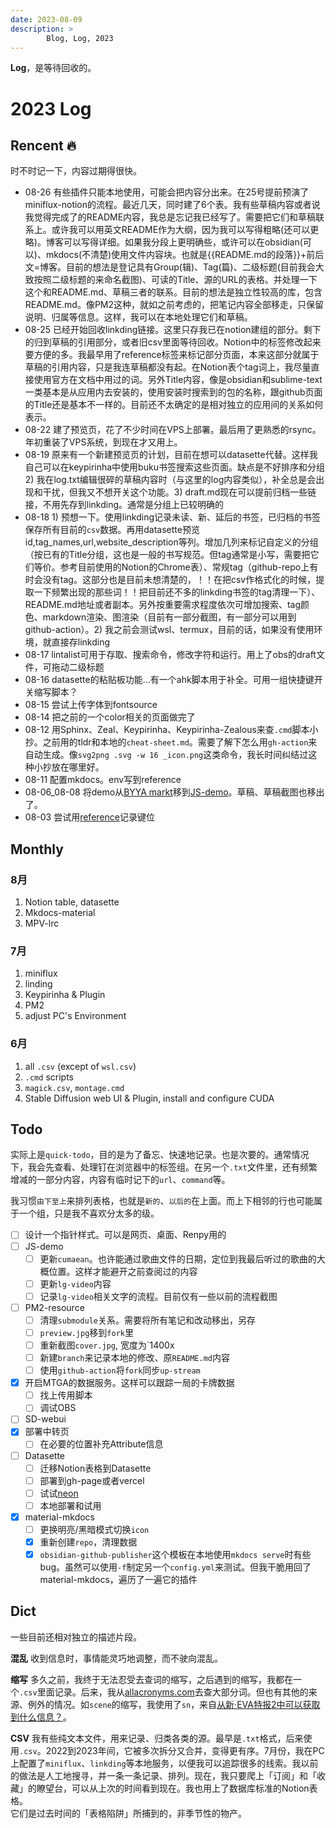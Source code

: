 ```yaml
---
date: 2023-08-09
description: >
		Blog, Log, 2023
---
```


**Log**，是等待回收的。
# 2023 Log

## Rencent 🔥

时不时记一下，内容过期得很快。

- 08-26 有些插件只能本地使用，可能会把内容分出来。在25号提前预演了miniflux-notion的流程。最近几天，同时建了6个表。我有些草稿内容或者说我觉得完成了的README内容，我总是忘记我已经写了。需要把它们和草稿联系上。或许我可以用英文README作为大纲，因为我可以写得粗略(还可以更略)。博客可以写得详细。如果我分段上更明确些，或许可以在obsidian(可以)、mkdocs(不清楚)使用文件内容块。也就是{{README.md的段落}}+前后文=博客。目前的想法是登记具有Group(辑)、Tag(篇)、二级标题(目前我会大致按照二级标题的来命名截图)、可读的Title、源的URL的表格。并处理一下这个和README.md、草稿三者的联系。目前的想法是独立性较高的库，包含README.md。像PM2这种，就如之前考虑的，把笔记内容全部移走，只保留说明、归属等信息。这样，我可以在本地处理它们和草稿。
- 08-25 已经开始回收linkding链接。这里只存我已在notion建组的部分。剩下的归到草稿的引用部分，或者旧csv里面等待回收。Notion中的标签修改起来要方便的多。我最早用了reference标签来标记部分页面，本来这部分就属于草稿的引用内容，只是我连草稿都没有起。在Notion表个tag词上，我尽量直接使用官方在文档中用过的词。另外Title内容，像是obsidian和sublime-text一类基本是从应用内去安装的，使用安装时搜索到的包的名称，跟github页面的Title还是基本不一样的。目前还不太确定的是相对独立的应用间的关系如何表示。
- 08-22 建了预览页，花了不少时间在VPS上部署。最后用了更熟悉的rsync。年初重装了VPS系统，到现在才又用上。
- 08-19 原来有一个新建预览页的计划，目前在想可以datasette代替。这样我自己可以在keypirinha中使用buku书签搜索这些页面。缺点是不好排序和分组 2) 我在log.txt编辑很碎的草稿内容时（与这里的log内容类似），补全总是会出现和干扰，但我又不想开关这个功能。3) draft.md现在可以提前归档一些链接，不用先存到linkding。通常是分组上已较明确的
- 08-18 1) 预想一下。使用linkding记录未读、新、延后的书签，已归档的书签保存所有目前的`csv`数据。再用datasette预览id,tag_names,url,website_description等列。增加几列来标记自定义的分组（按已有的Title分组，这也是一般的书写规范。但tag通常是小写，需要把它们等价。参考目前使用的Notion的Chrome表）、常规tag（github-repo上有时会没有tag。这部分也是目前未想清楚的，！！在把csv作格式化的时候，提取一下频繁出现的那些词！！把目前还不多的linkding书签的tag清理一下）、README.md地址或者副本。另外按重要需求程度依次可增加搜索、tag颜色、markdown渲染、图渲染（目前有一部分截图，有一部分可以用到github-action）。2) 我之前会测试wsl、termux，目前的话，如果没有使用环境，就直接存linkding
- 08-17 lintalist可用于存取、搜索命令，修改字符和运行。用上了obs的draft文件，可拖动二级标题
- 08-16 datasette的粘贴板功能…有一个ahk脚本用于补全。可用一组快捷键开关缩写脚本？
- 08-15 尝试上传字体到fontsource
- 08-14 把之前的一个color相关的页面做完了
- 08-12 用Sphinx、Zeal、Keypirinha、Keypirinha-Zealous来查`.cmd`脚本小抄。之前用的tldr和本地的`cheat-sheet.md`。需要了解下怎么用`gh-action`来自动生成。像`svg2png .svg -w 16 _icon.png`这类命令，我长时间纠结过这种小抄放在哪里好。
- 08-11 配置mkdocs。env写到reference
- 08-06_08-08 将demo从[BYYA markt](https://scillidan.github.io/BYYA-site)移到[JS-demo](https://github.com/scillidan/JS-demo)。草稿、草稿截图也移出了。
- 08-03 尝试用[reference](https://github.com/scillidan/reference)记录键位

## Monthly

### 8月

1. Notion table, datasette
2. Mkdocs-material
3. MPV-lrc
### 7月

1. miniflux
2. linding
3. Keypirinha & Plugin
4. PM2
5. adjust PC's Environment

### 6月

1. all `.csv` (except of `wsl.csv`)
2. `.cmd` scripts
3. `magick.csv`, `montage.cmd`
4. Stable Diffusion web UI & Plugin, install and configure CUDA

## Todo

实际上是`quick-todo`，目的是为了备忘、快速地记录。也是次要的。通常情况下，我会先查看、处理钉在浏览器中的标签组。在另一个`.txt`文件里，还有频繁增减的一部分内容，内容有临时记下的`url`、`command`等。

我习惯`由下至上`来排列表格，也就是`新的`、`以后的`在上面。而上下相邻的行也可能属于一个组，只是我不喜欢分太多的级。

- [ ] 设计一个指针样式。可以是网页、桌面、Renpy用的
- [ ] JS-demo
    - [ ] 更新`cumaean`。也许能通过歌曲文件的日期，定位到我最后听过的歌曲的大概位置。这样才能避开之前查阅过的内容
    - [ ] 更新`lg-video`内容
    - [ ] 记录`lg-video`相关文字的流程。目前仅有一些以前的流程截图
- [ ] PM2-resource
    - [ ] 清理`submodule`关系。需要将所有笔记和改动移出，另存
    - [ ] `preview.jpg`移到`fork`里
    - [ ] 重新截图`cover.jpg`, 宽度为`1400x
    - [ ] 新建`branch`来记录本地的修改、原`README.md`内容
    - [ ] 使用`github-action`将`fork`同步`up-stream`
- [x] 开启MTGA的数据服务。这样可以跟踪一局的卡牌数据 
    - [ ] 找上传用脚本
    - [ ] 调试OBS
- [ ] SD-webui
- [x] 部署中转页
    - [ ] 在必要的位置补充Attribute信息
- [ ] Datasette
    - [ ] 迁移Notion表格到Datasette
    - [ ] 部署到gh-page或者vercel
    - [ ] 试试[neon](https://neon.tech/docs/guides/vercel)
    - [ ] 本地部署和试用
- [x] material-mkdocs
    - [ ] 更换明亮/黑暗模式切换`icon`
    - [x] 重新创建`repo`，清理数据
    - [x] `obsidian-github-publisher`这个模板在本地使用`mkdocs serve`时有些bug。虽然可以使用`-f`制定另一个`config.yml`来测试。但我干脆用回了material-mkdocs，遍历了一遍它的插件

## Dict

一些目前还相对独立的描述片段。

**混乱** 收到信息时，事情能灵巧地调整，而不驶向混乱。

**缩写** 多久之前，我终于无法忍受去查词的缩写，之后遇到的缩写，我都在一个`.csv`里面记录。后来，我从[allacronyms.com](https://www.allacronyms.com)去查大部分词。但也有其他的来源、例外的情况。如`scene`的缩写，我使用了`sn`，来自[从新·EVA特报2中可以获取到什么信息？](https://www.bilibili.com/video/BV1zt411E7RV/)。

**CSV** 我有些纯文本文件，用来记录、归类各类的源。最早是`.txt`格式，后来使用`.csv`。2022到2023年间，它被多次拆分又合并，变得更有序。7月份，我在PC上配置了`miniflux`、`linkding`等本地服务，以便我可以追踪很多的线索。我以前的做法是人工地搜寻，并一条一条记录、排列。现在，我只要爬上「订阅」和「收藏」的瞭望台，可以从上次的时间看到现在。我也用上了数据库标准的Notion表格。  
它们是过去时间的「表格陷阱」所捕到的，非季节性的物产。  
